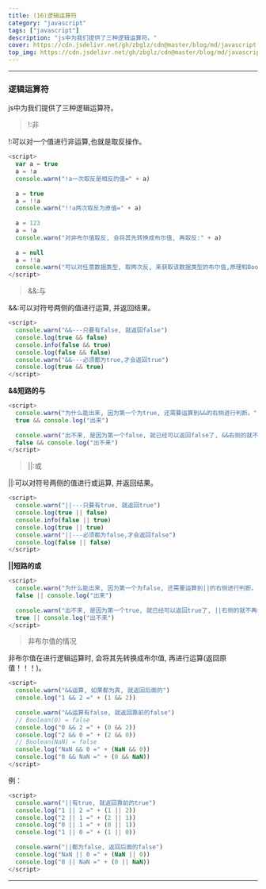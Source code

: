 ```yaml
---
title: (16)逻辑运算符
category: "javascript"
tags: ["javascript"]
description: "js中为我们提供了三种逻辑运算符。"
cover: https://cdn.jsdelivr.net/gh/zbglz/cdn@master/blog/md/javascript.svg
top_img: https://cdn.jsdelivr.net/gh/zbglz/cdn@master/blog/md/javascript.svg
---
```


***

### 逻辑运算符


js中为我们提供了三种逻辑运算符。


> !:非

!:可以对一个值进行非运算,也就是取反操作。


```js js
<script>
  var a = true
  a = !a
  console.warn("!a一次取反是相反的值=" + a)
  
  a = true
  a = !!a
  console.warn("!!a两次取反为原值=" + a)
  
  a = 123
  a = !a
  console.warn("对非布尔值取反, 会将其先转换成布尔值, 再取反:" + a)
  
  a = null
  a = !!a
  console.warn("可以对任意数据类型, 取两次反, 来获取该数据类型的布尔值,原理和Boolean()函数一样, 但更简单了:" + a)
</script>
```

> &&:与

&&:可以对符号两侧的值进行运算, 并返回结果。


```js js
<script>
  console.warn("&&---只要有false, 就返回false")
  console.log(true && false)
  console.info(false && true)
  console.log(false && false)
  console.warn("&&---必须都为true,才会返回true")
  console.log(true && true)
</script>
```


**&&短路的与**


```js js
<script>
  console.warn("为什么能出来, 因为第一个为true, 还需要运算到&&的右侧进行判断。")
  true && console.log("出来")
  
  console.warn("出不来, 是因为第一个false, 就已经可以返回false了, &&右侧的就不再继续执行了")
  false && console.log("出不来")
</script>
```


> ||:或

||:可以对符号两侧的值进行或运算, 并返回结果。


```js js
<script>
  console.warn("||---只要有true, 就返回true")
  console.log(true || false)
  console.info(false || true)
  console.log(true || true)
  console.warn("||---必须都为false,才会返回false")
  console.log(false || false)
</script>
```


**||短路的或**


```js js
<script>
  console.warn("为什么能出来, 因为第一个为false, 还需要运算到||的右侧进行判断。")
  false || console.log("出来")
  
  console.warn("出不来, 是因为第一个true, 就已经可以返回true了, ||右侧的就不再继续执行了")
  true || console.log("出不来")
</script>
```


> 非布尔值的情况

非布尔值在进行逻辑运算时, 会将其先转换成布尔值, 再进行运算(返回原值！！！)。


```js js
<script>
  console.warn("&&运算, 如果都为真, 就返回后面的")
  console.log("1 && 2 =" + (1 && 2))
  
  console.warn("&&运算有false, 就返回靠前的false")
  // Boolean(0) = false
  console.log("0 && 2 =" + (0 && 2))
  console.log("2 && 0 =" + (2 && 0))
  // Boolean(NaN) = false
  console.log("NaN && 0 =" + (NaN && 0))
  console.log("0 && NaN =" + (0 && NaN))
</script>
```


例：


```js js
<script>
  console.warn("||有true, 就返回靠前的true")
  console.log("1 || 2 =" + (1 || 2))
  console.log("2 || 1 =" + (2 || 1))
  console.log("0 || 1 =" + (0 || 1))
  console.log("1 || 0 =" + (1 || 0))
  
  console.warn("||都为false, 返回后面的false")
  console.log("NaN || 0 =" + (NaN || 0))
  console.log("0 || NaN =" + (0 || NaN))
</script>
```


***